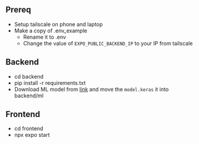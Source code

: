 ## Prereq

- Setup tailscale on phone and laptop
- Make a copy of .env_example
    - Rename it to .env
    - Change the value of `EXPO_PUBLIC_BACKEND_IP` to your IP from tailscale

## Backend

- cd backend
- pip install -r requirements.txt
- Download ML model from [link](https://drive.google.com/file/d/1zF9JOX6kJF7oMeFrFGc0o5Y4sgkRnCMU/view?usp=sharing) and move the `model.keras` it into backend/ml

## Frontend

- cd frontend
- npx expo start
